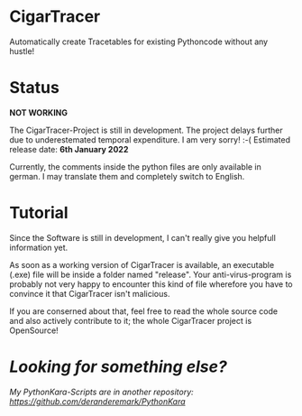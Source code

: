 # CigarTracer
Automatically create Tracetables for existing Pythoncode without any hustle!

# Status
**NOT WORKING**

The CigarTracer-Project is still in development.
The project delays further due to underestemated temporal expenditure. I am very sorry! :-(
Estimated release date: **6th January 2022**

Currently, the comments inside the python files are only available in german. I may translate
them and completely switch to English.

# Tutorial
Since the Software is still in development, I can't really give
you helpfull information yet.

As soon as a working version of CigarTracer is available, an executable (.exe) file will be 
inside a folder named "release". Your anti-virus-program is probably not very happy to encounter
this kind of file wherefore you have to convince it that CigarTracer isn't malicious.

If you are conserned about that, feel free to read the whole source code and
also actively contribute to it; the whole CigarTracer project is OpenSource!

# *Looking for something else?*
*My PythonKara-Scripts are in another repository: https://github.com/deranderemark/PythonKara*
